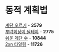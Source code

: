# 동적 계획법
[계단 오르기](https://github.com/wayandway/algorithms-cpp/blob/master/BOJ/DP/2579.cpp) - **2579** <br>
[부녀회장이 될테야](https://github.com/wayandway/algorithms-cpp/blob/master/BOJ/DP/2775.cpp) - **2775** <br>
[쉬운 계단 수](https://github.com/wayandway/algorithms-cpp/blob/master/BOJ/DP/10844.cpp) - **10844** <br>
[2xn 타일링](https://github.com/wayandway/algorithms-cpp/blob/master/BOJ/DP/11726.cpp) - **11726** <br>